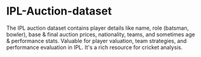 # IPL-Auction-dataset
 The IPL auction dataset contains player details like name, role (batsman, bowler), base &amp; final auction prices, nationality, teams, and sometimes age &amp; performance stats. Valuable for player valuation, team strategies, and performance evaluation in IPL. It's a rich resource for cricket analysis.
